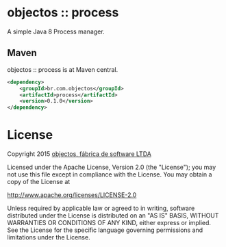 # objectos :: process 

A simple Java 8 Process manager.

## Maven

objectos :: process is at Maven central.

```xml
<dependency>
    <groupId>br.com.objectos</groupId>
    <artifactId>process</artifactId>
    <version>0.1.0</version>
</dependency>
```

# License

Copyright 2015 [objectos, fábrica de software LTDA](http://www.objectos.com.br)

Licensed under the Apache License, Version 2.0 (the "License"); 
you may not use this file except in compliance with the License. 
You may obtain a copy of the License at

http://www.apache.org/licenses/LICENSE-2.0

Unless required by applicable law or agreed to in writing, 
software distributed under the License is distributed on an "AS IS" BASIS, 
WITHOUT WARRANTIES OR CONDITIONS OF ANY KIND, either express or implied. 
See the License for the specific language governing permissions 
and limitations under the License.